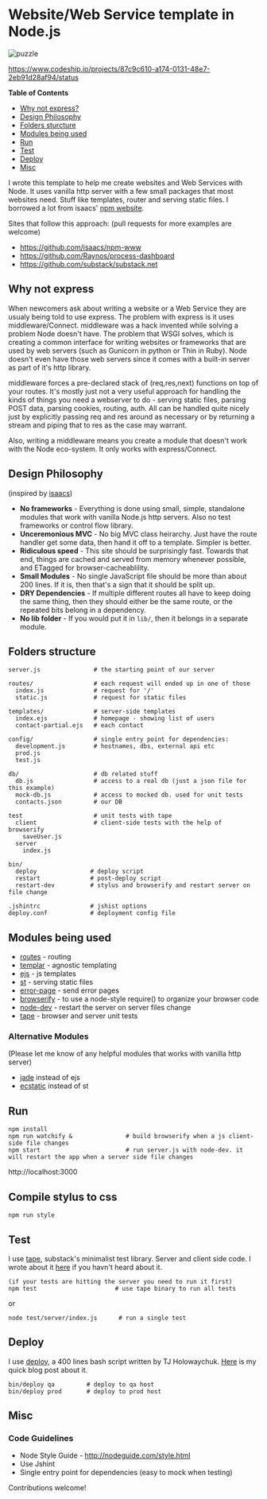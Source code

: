 # Website/Web Service template in Node.js

![puzzle](http://i.imgur.com/8orBBZu.png)

https://www.codeship.io/projects/87c9c610-a174-0131-48e7-2eb91d28af94/status

**Table of Contents**

* [Why not express?](#why-not-express)
* [Design Philosophy](#design-philosophy)
* [Folders sturcture](#folders-structure)
* [Modules being used](#modules-being-used)
* [Run](#run)
* [Test](#test)
* [Deploy](#deploy)
* [Misc](#misc)

I wrote this template to help me create websites and Web Services with Node. It uses vanilla http server with a few small packages that most websites need. Stuff like templates, router and serving static files. I borrowed a lot from isaacs' [npm website](https://github.com/isaacs/npm-www).

Sites that follow this approach: (pull requests for more examples are welcome)

* https://github.com/isaacs/npm-www
* https://github.com/Raynos/process-dashboard
* https://github.com/substack/substack.net

## Why not express

When newcomers ask about writing a website or a Web Service they are usualy being told to use express. The problem with express is it uses  middleware/Connect. middleware was a hack invented while solving a problem Node doesn't have. The problem that WSGI solves, which is creating a common interface for writing websites or frameworks that are used by web servers (such as Gunicorn in python or Thin in Ruby). Node doesn't even have those web servers since it comes with a built-in server as part of it's http library.  

middleware forces a pre-declared stack of (req,res,next) functions on top of your routes. It's mostly just not a very useful approach for handling the kinds of things you need a webserver to do - serving static files, parsing POST data, parsing cookies, routing, auth. All can be handled quite nicely just by explicitly passing req and res around as necessary or by returning a stream and piping that to res as the case may warrant.  

Also, writing a middleware means you create a module that doesn't work with the Node eco-system. It only works with express/Connect.

## Design Philosophy

(inspired by [isaacs](https://github.com/isaacs/npm-www))

* **No frameworks** - Everything is done using small, simple, standalone modules that work with vanilla Node.js http servers. Also no test frameworks or control flow library.
* **Unceremonious MVC** - No big MVC class heirarchy. Just have the route handler get some data, then hand it off to a template.  Simpler is better.
* **Ridiculous speed** - This site should be surprisingly fast.  Towards that end, things are cached and served from memory whenever possible, and ETagged for browser-cacheablility.
* **Small Modules** - No single JavaScript file should be more than about 200 lines.  If it is, then that's a sign that it should be split up.  
* **DRY Dependencies** - If multiple different routes all have to keep doing the same thing, then they should either be the same route, or the repeated bits belong in a dependency.
* **No lib folder** - If you would put it in `lib/`, then it belongs in a separate module.

## Folders structure

```
server.js               # the starting point of our server

routes/                 # each request will ended up in one of those
  index.js              # request for '/'
  static.js             # request for static files

templates/              # server-side templates
  index.ejs             # homepage - showing list of users
  contact-partial.ejs   # each contact

config/                 # single entry point for dependencies:
  development.js        # hostnames, dbs, external api etc
  prod.js
  test.js

db/                     # db related stuff
  db.js                 # access to a real db (just a json file for this example)
  mock-db.js            # access to mocked db. used for unit tests
  contacts.json         # our DB

test                    # unit tests with tape
  client                # client-side tests with the help of browserify
    saveUser.js
  server
    index.js

bin/
  deploy               # deploy script
  restart              # post-deploy script
  restart-dev          # stylus and browserify and restart server on file change

.jshintrc              # jshist options
deploy.conf            # deployment config file
```

## Modules being used

* [routes](https://github.com/aaronblohowiak/routes.js) - routing
* [templar](https://github.com/isaacs/templar) - agnostic templating
* [ejs](https://github.com/visionmedia/ejs) - js templates
* [st](https://github.com/isaacs/st) - serving static files
* [error-page](https://github.com/isaacs/error-page) - send error pages
* [browserify](https://github.com/substack/node-browserify) - to use a node-style require() to organize your browser code
* [node-dev](https://github.com/fgnass/node-dev) - restart the server on server files change
* [tape](https://github.com/substack/tape) - browser and server unit tests

### Alternative Modules

(Please let me know of any helpful modules that works with vanilla http server)

* [jade](https://github.com/visionmedia/jade) instead of ejs
* [ecstatic](https://github.com/jesusabdullah/node-ecstatic) instead of st

## Run

```
npm install
npm run watchify &               # build browserify when a js client-side file changes
npm start                        # run server.js with node-dev. it will restart the app when a server side file changes
```
http://localhost:3000

## Compile stylus to css

`npm run style`

## Test

I use [tape](https://github.com/substack/tape), substack's minimalist test library. Server and client side code.  I wrote about it [here](https://github.com/oren/oren.github.com/blob/master/posts/tape/tape.md) if you havn't heard about it.

    (if your tests are hitting the server you need to run it first)
    npm test                      # use tape binary to run all tests

or

    node test/server/index.js      # run a single test

## Deploy

I use [deploy](https://github.com/visionmedia/deploy), a 400 lines bash script written by TJ Holowaychuk. [Here](https://github.com/oren/oren.github.com/blob/master/posts/deploy.md) is my quick blog post about it.

    bin/deploy qa         # deploy to qa host
    bin/deploy prod       # deploy to prod host

## Misc

### Code Guidelines

* Node Style Guide - http://nodeguide.com/style.html
* Use Jshint
* Single entry point for dependencies (easy to mock when testing)

Contributions welcome!

